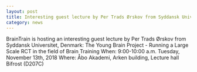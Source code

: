 ```yaml
---
layout: post
title: Interesting guest lecture by Per Trads Ørskov from Syddansk Universitet, Denmark
category: news
---
```


BrainTrain is hosting an interesting guest lecture by Per Trads Ørskov from Syddansk Universitet, Denmark:
The Young Brain Project - Running a Large Scale RCT in the field of Brain Training
When: 9:00-10:00 a.m. Tuesday, November 13th, 2018
Where: Åbo Akademi, Arken building, Lecture hall Bifrost (D207C) 
